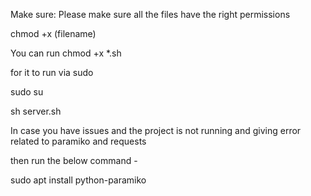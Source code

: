 Make sure:
Please make sure all the files have the right permissions

chmod +x (filename)

You can run chmod +x *.sh

for it to run via sudo

sudo su

sh server.sh

In case you have issues and the project is not running and giving error related to paramiko and requests

then run the below command -

sudo apt install python-paramiko
